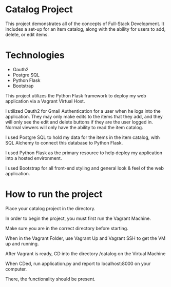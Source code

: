 # Catalog Project

This project demonstrates all of the concepts of Full-Stack Development. It includes a set-up for an item catalog, along with the ability for users to add, delete, or edit items.

# Technologies
- Oauth2
- Postgre SQL
- Python Flask
- Bootstrap

This project utilizes the Python Flask framework to deploy my web application via a Vagrant Virtual Host.

I utilized Oauth2 for Gmail Authentication for a user when he logs into the application. They may only make edits to the items that they add, and they will only see the edit and delete buttons if they are the user logged in. Normal viewers will only have the ability to read the item catalog.

I used Postgre SQL to hold my data for the items in the item catalog, with SQL Alchemy to connect this database to Python Flask.

I used Python Flask as the primary resource to help deploy my application into a hosted environment. 

I used Bootstrap for all front-end styling and general look & feel of the web application.

# How to run the project

Place your catalog project in the directory.

In order to begin the project, you must first run the Vagrant Machine.

Make sure you are in the correct directory before starting.

When in the Vagrant Folder, use Vagrant Up and Vagrant SSH to get the VM up and
running.

After Vagrant is ready, CD into the directory /catalog on the Virtual Machine

When CDed, run application.py and report to localhost:8000 on your computer.

There, the functionality should be present.



